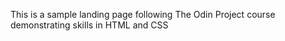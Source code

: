 This is a sample landing page following The Odin Project course demonstrating skills in HTML and CSS

